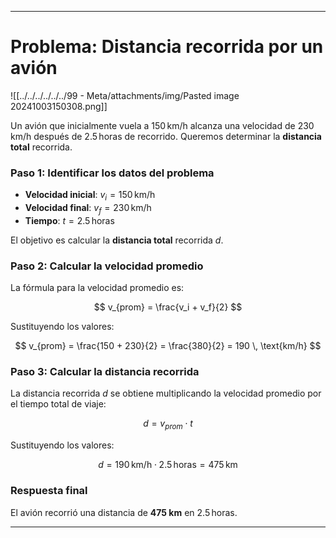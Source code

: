 
---

# Problema: Distancia recorrida por un avión
![[../../../../../../99 - Meta/attachments/img/Pasted image 20241003150308.png]]

Un avión que inicialmente vuela a $150 \, \text{km/h}$ alcanza una velocidad de $230 \, \text{km/h}$ después de $2.5 \, \text{horas}$ de recorrido. Queremos determinar la **distancia total** recorrida.

### Paso 1: Identificar los datos del problema

- **Velocidad inicial**: $v_i = 150 \, \text{km/h}$
- **Velocidad final**: $v_f = 230 \, \text{km/h}$
- **Tiempo**: $t = 2.5 \, \text{horas}$

El objetivo es calcular la **distancia total** recorrida $d$.

### Paso 2: Calcular la velocidad promedio

La fórmula para la velocidad promedio es:

$$
v_{prom} = \frac{v_i + v_f}{2}
$$

Sustituyendo los valores:

$$
v_{prom} = \frac{150 + 230}{2} = \frac{380}{2} = 190 \, \text{km/h}
$$

### Paso 3: Calcular la distancia recorrida

La distancia recorrida $d$ se obtiene multiplicando la velocidad promedio por el tiempo total de viaje:

$$
d = v_{prom} \cdot t
$$

Sustituyendo los valores:

$$
d = 190 \, \text{km/h} \cdot 2.5 \, \text{horas} = 475 \, \text{km}
$$

### Respuesta final

El avión recorrió una distancia de **475 km** en $2.5 \, \text{horas}$.

---

